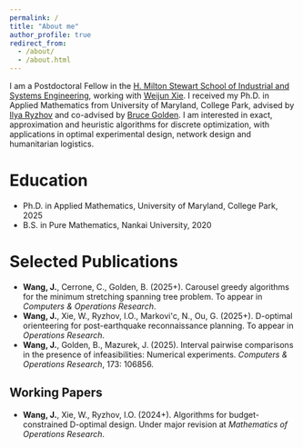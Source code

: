 ```yaml
---
permalink: /
title: "About me"
author_profile: true
redirect_from: 
  - /about/
  - /about.html
---
```


I am a Postdoctoral Fellow in the [H. Milton Stewart School of Industrial and Systems Engineering](https://www.isye.gatech.edu/), working with [Weijun Xie](https://sites.google.com/site/weijunxieor). I received my Ph.D. in Applied Mathematics from University of Maryland, College Park, advised by [Ilya Ryzhov](https://sites.google.com/umd.edu/iryzhov/home) and co-advised by [Bruce Golden](https://www.rhsmith.umd.edu/directory/bruce-l-golden). I am interested in exact, approximation and heuristic algorithms for discrete optimization, with applications in optimal experimental design, network design and humanitarian logistics.

Education
======
* Ph.D. in Applied Mathematics, University of Maryland, College Park, 2025
* B.S. in Pure Mathematics, Nankai University, 2020

Selected Publications
======
* **Wang, J.**, Cerrone, C., Golden, B. (2025+). Carousel greedy algorithms for the minimum stretching spanning tree problem. To appear in *Computers & Operations Research*.
* **Wang, J.**, Xie, W., Ryzhov, I.O., Markovi\'c, N., Ou, G. (2025+). D-optimal orienteering for post-earthquake reconnaissance planning. To appear in *Operations Research*.
* **Wang, J.**, Golden, B., Mazurek, J. (2025). Interval pairwise comparisons in the presence of infeasibilities: Numerical experiments. *Computers & Operations Research*, 173: 106856.


Working Papers
------
* **Wang, J.**, Xie, W., Ryzhov, I.O. (2024+). Algorithms for budget-constrained D-optimal design. Under major revision at *Mathematics of Operations Research*.
